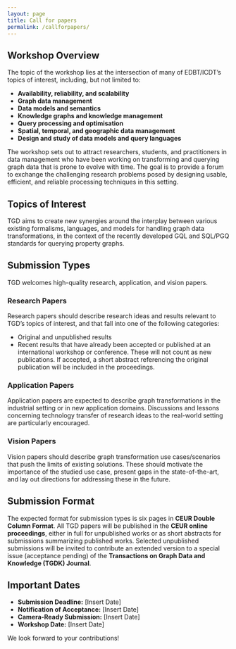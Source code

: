 ```yaml
---
layout: page
title: Call for papers
permalink: /callforpapers/
---
```


## Workshop Overview

The topic of the workshop lies at the intersection of many of EDBT/ICDT’s topics of interest, including, but not limited to:

- **Availability, reliability, and scalability**
- **Graph data management**
- **Data models and semantics**
- **Knowledge graphs and knowledge management**
- **Query processing and optimisation**
- **Spatial, temporal, and geographic data management**
- **Design and study of data models and query languages**

The workshop sets out to attract researchers, students, and practitioners in data management who have been working on transforming and querying graph data that is prone to evolve with time. The goal is to provide a forum to exchange the challenging research problems posed by designing usable, efficient, and reliable processing techniques in this setting.

## Topics of Interest

TGD aims to create new synergies around the interplay between various existing formalisms, languages, and models for handling graph data transformations, in the context of the recently developed GQL and SQL/PGQ standards for querying property graphs.

## Submission Types

TGD welcomes high-quality research, application, and vision papers. 

### Research Papers
Research papers should describe research ideas and results relevant to TGD’s topics of interest, and that fall into one of the following categories:

- Original and unpublished results 
- Recent results that have already been accepted or published at an international workshop or conference. These will not count as new publications. If accepted, a short abstract referencing the original publication will be included in the proceedings.

### Application Papers
Application papers are expected to describe graph transformations in the industrial setting or in new application domains. Discussions and lessons concerning technology transfer of research ideas to the real-world setting are particularly encouraged.

### Vision Papers
Vision papers should describe graph transformation use cases/scenarios that push the limits of existing solutions. These should motivate the importance of the studied use case, present gaps in the state-of-the-art, and lay out directions for addressing these in the future.

## Submission Format

The expected format for submission types is six pages in **CEUR Double Column Format**. All TGD papers will be published in the **CEUR online proceedings**, either in full for unpublished works or as short abstracts for submissions summarizing published works. Selected unpublished submissions will be invited to contribute an extended version to a special issue (acceptance pending) of the **Transactions on Graph Data and Knowledge (TGDK) Journal**.

## Important Dates
- **Submission Deadline:** [Insert Date]
- **Notification of Acceptance:** [Insert Date]
- **Camera-Ready Submission:** [Insert Date]
- **Workshop Date:** [Insert Date]

We look forward to your contributions!
